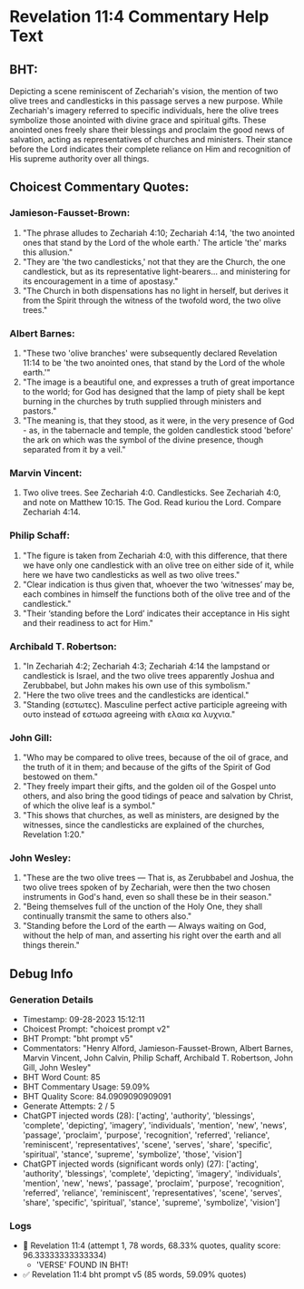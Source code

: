 # Revelation 11:4 Commentary Help Text

## BHT:
Depicting a scene reminiscent of Zechariah's vision, the mention of two olive trees and candlesticks in this passage serves a new purpose. While Zechariah's imagery referred to specific individuals, here the olive trees symbolize those anointed with divine grace and spiritual gifts. These anointed ones freely share their blessings and proclaim the good news of salvation, acting as representatives of churches and ministers. Their stance before the Lord indicates their complete reliance on Him and recognition of His supreme authority over all things.

## Choicest Commentary Quotes:
### Jamieson-Fausset-Brown:
1. "The phrase alludes to Zechariah 4:10; Zechariah 4:14, 'the two anointed ones that stand by the Lord of the whole earth.' The article 'the' marks this allusion."
2. "They are 'the two candlesticks,' not that they are the Church, the one candlestick, but as its representative light-bearers... and ministering for its encouragement in a time of apostasy."
3. "The Church in both dispensations has no light in herself, but derives it from the Spirit through the witness of the twofold word, the two olive trees."

### Albert Barnes:
1. "These two 'olive branches' were subsequently declared Revelation 11:14 to be 'the two anointed ones, that stand by the Lord of the whole earth.'"
2. "The image is a beautiful one, and expresses a truth of great importance to the world; for God has designed that the lamp of piety shall be kept burning in the churches by truth supplied through ministers and pastors."
3. "The meaning is, that they stood, as it were, in the very presence of God - as, in the tabernacle and temple, the golden candlestick stood 'before' the ark on which was the symbol of the divine presence, though separated from it by a veil."

### Marvin Vincent:
1. Two olive trees. See Zechariah 4:0. Candlesticks. See Zechariah 4:0, and note on Matthew 10:15. The God. Read kuriou the Lord. Compare Zechariah 4:14.

### Philip Schaff:
1. "The figure is taken from Zechariah 4:0, with this difference, that there we have only one candlestick with an olive tree on either side of it, while here we have two candlesticks as well as two olive trees."
2. "Clear indication is thus given that, whoever the two ‘witnesses’ may be, each combines in himself the functions both of the olive tree and of the candlestick."
3. "Their ‘standing before the Lord’ indicates their acceptance in His sight and their readiness to act for Him."

### Archibald T. Robertson:
1. "In Zechariah 4:2; Zechariah 4:3; Zechariah 4:14 the lampstand or candlestick is Israel, and the two olive trees apparently Joshua and Zerubbabel, but John makes his own use of this symbolism."
2. "Here the two olive trees and the candlesticks are identical."
3. "Standing (εστωτες). Masculine perfect active participle agreeing with ουτο instead of εστωσα agreeing with ελαια κα λυχνια."

### John Gill:
1. "Who may be compared to olive trees, because of the oil of grace, and the truth of it in them; and because of the gifts of the Spirit of God bestowed on them."
2. "They freely impart their gifts, and the golden oil of the Gospel unto others, and also bring the good tidings of peace and salvation by Christ, of which the olive leaf is a symbol."
3. "This shows that churches, as well as ministers, are designed by the witnesses, since the candlesticks are explained of the churches, Revelation 1:20."

### John Wesley:
1. "These are the two olive trees — That is, as Zerubbabel and Joshua, the two olive trees spoken of by Zechariah, were then the two chosen instruments in God's hand, even so shall these be in their season."
2. "Being themselves full of the unction of the Holy One, they shall continually transmit the same to others also."
3. "Standing before the Lord of the earth — Always waiting on God, without the help of man, and asserting his right over the earth and all things therein."


## Debug Info
### Generation Details
- Timestamp: 09-28-2023 15:12:11
- Choicest Prompt: "choicest prompt v2"
- BHT Prompt: "bht prompt v5"
- Commentators: "Henry Alford, Jamieson-Fausset-Brown, Albert Barnes, Marvin Vincent, John Calvin, Philip Schaff, Archibald T. Robertson, John Gill, John Wesley"
- BHT Word Count: 85
- BHT Commentary Usage: 59.09%
- BHT Quality Score: 84.0909090909091
- Generate Attempts: 2 / 5
- ChatGPT injected words (28):
	['acting', 'authority', 'blessings', 'complete', 'depicting', 'imagery', 'individuals', 'mention', 'new', 'news', 'passage', 'proclaim', 'purpose', 'recognition', 'referred', 'reliance', 'reminiscent', 'representatives', 'scene', 'serves', 'share', 'specific', 'spiritual', 'stance', 'supreme', 'symbolize', 'those', 'vision']
- ChatGPT injected words (significant words only) (27):
	['acting', 'authority', 'blessings', 'complete', 'depicting', 'imagery', 'individuals', 'mention', 'new', 'news', 'passage', 'proclaim', 'purpose', 'recognition', 'referred', 'reliance', 'reminiscent', 'representatives', 'scene', 'serves', 'share', 'specific', 'spiritual', 'stance', 'supreme', 'symbolize', 'vision']

### Logs
- 🔄 Revelation 11:4 (attempt 1, 78 words, 68.33% quotes, quality score: 96.33333333333334) 
	- 'VERSE' FOUND IN BHT!
- ✅ Revelation 11:4 bht prompt v5 (85 words, 59.09% quotes)